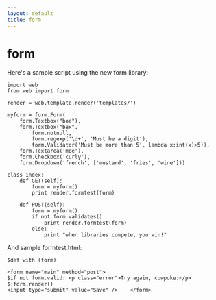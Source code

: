 ```yaml
---
layout: default
title: form
---
```


# form

Here's a sample script using the new form library:

    import web
    from web import form

    render = web.template.render('templates/')

    myform = form.Form( 
        form.Textbox("boe"), 
        form.Textbox("bax", 
            form.notnull,
            form.regexp('\d+', 'Must be a digit'),
            form.Validator('Must be more than 5', lambda x:int(x)>5)),
        form.Textarea('moe'),
        form.Checkbox('curly'), 
        form.Dropdown('french', ['mustard', 'fries', 'wine'])) 

    class index: 
        def GET(self): 
            form = myform() 
            print render.formtest(form)

        def POST(self): 
            form = myform() 
            if not form.validates():
                print render.formtest(form)
            else:
                print "when libraries compete, you win!"
And sample formtest.html: 

    $def with (form)

    <form name="main" method="post"> 
    $if not form.valid: <p class="error">Try again, cowpoke:</p>
    $:form.render()
    <input type="submit" value="Save" />    </form>